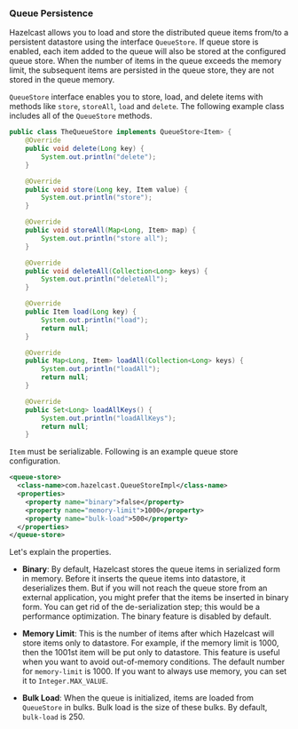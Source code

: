 
### Queue Persistence


Hazelcast allows you to load and store the distributed queue items from/to a persistent datastore using the interface `QueueStore`. If queue store is enabled, each item added to the queue will also be stored at the configured queue store. When the number of items in the queue exceeds the memory limit, the subsequent items are persisted in the queue store, they are not stored in the queue memory. 

`QueueStore` interface enables you to store, load, and delete items with methods like `store`, `storeAll`, `load` and `delete`. The following example class includes all of the `QueueStore` methods.

```java
public class TheQueueStore implements QueueStore<Item> {
    @Override
    public void delete(Long key) {
        System.out.println("delete");
    }

    @Override
    public void store(Long key, Item value) {
        System.out.println("store");
    }

    @Override
    public void storeAll(Map<Long, Item> map) {
        System.out.println("store all");
    }

    @Override
    public void deleteAll(Collection<Long> keys) {
        System.out.println("deleteAll");
    }

    @Override
    public Item load(Long key) {
        System.out.println("load");
        return null;
    }

    @Override
    public Map<Long, Item> loadAll(Collection<Long> keys) {
        System.out.println("loadAll");
        return null;
    }

    @Override
    public Set<Long> loadAllKeys() {
        System.out.println("loadAllKeys");
        return null;
    }
```


`Item` must be serializable. Following is an example queue store configuration.


```xml
<queue-store>
  <class-name>com.hazelcast.QueueStoreImpl</class-name>
  <properties>
    <property name="binary">false</property>
    <property name="memory-limit">1000</property>
    <property name="bulk-load">500</property>
  </properties>
</queue-store>
```

Let's explain the properties.

- **Binary**: By default, Hazelcast stores the queue items in serialized form in memory. Before it inserts the queue items into datastore, it deserializes them. But if you will not reach the queue store from an external application, you might prefer that the items be inserted in binary form. You can get rid of the de-serialization step; this would be a performance optimization. The binary feature is disabled by default.
    
- **Memory Limit**: This is the number of items after which Hazelcast will store items only to datastore. For example, if the memory limit is 1000, then the 1001st item will be put only to datastore. This feature is useful when you want to avoid out-of-memory conditions. The default number for `memory-limit` is 1000. If you want to always use memory, you can set it to `Integer.MAX_VALUE`.
    
- **Bulk Load**: When the queue is initialized, items are loaded from `QueueStore` in bulks. Bulk load is the size of these bulks. By default, `bulk-load` is 250.


